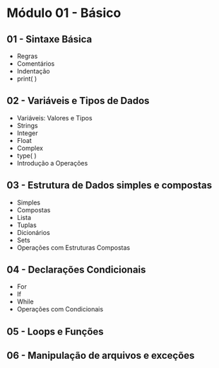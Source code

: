# Módulo 01 - Básico 

## 01 - Sintaxe Básica
* Regras  
* Comentários
* Indentação
* print( ) 

## 02 - Variáveis e Tipos de Dados
* Variáveis: Valores e Tipos
* Strings
* Integer
* Float
* Complex
* type( )
* Introdução a Operações

## 03 - Estrutura de Dados simples e compostas
* Simples
* Compostas
* Lista
* Tuplas
* Dicionários
* Sets
* Operações com Estruturas Compostas 

## 04 - Declarações Condicionais
* For
* If
* While
* Operações com Condicionais

## 05 - Loops e Funções


## 06 - Manipulação de arquivos e exceções

 

